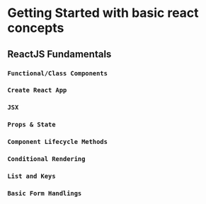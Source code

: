 # Getting Started with basic react concepts

## ReactJS Fundamentals

### `Functional/Class Components`

### `Create React App`

### `JSX`

### `Props & State`

### `Component Lifecycle Methods`

### `Conditional Rendering`

### `List and Keys`

### `Basic Form Handlings`
